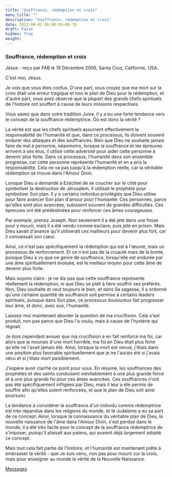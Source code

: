 ```yaml
---
title: "Souffrance, rédemption et croix"
menu_title: ""
description: "Souffrance, rédemption et croix"
date: 2022-06-01 06:00:01+00:70
draft: False
hidden: True
weight:
---
```

### Souffrance, rédemption et croix

Jésus - reçu par FAB le 19 Décembre 2006, Santa Cruz, Californie, USA.

C'est moi, Jésus.

Je vois que vous êtes confus. D'une part, vous croyez que ma mort sur la croix était une erreur tragique et non le plan de Dieu pour la rédemption, et d'autre part, vous avez observé que la plupart des grands chefs spirituels de l'histoire ont souffert à cause de leurs missions respectives.

Vous savez que dans votre tradition Juive, il y a eu une forte tendance vers le concept de la souffrance rédemptrice. Où est donc la vérité ?

La vérité est que les chefs spirituels assument effectivement la responsabilité de l'humanité et que, dans ce processus, ils doivent souvent endurer des attaques et des souffrances. Bien que Dieu ne souhaite jamais faire de mal à personne, néanmoins, lorsque la souffrance et les épreuves arrivent à ses élus, il utilise cette adversité pour aider cette personne à devenir plus forte. Dans ce processus, l'humanité dans son ensemble progresse, car cette personne représente l'humanité et en a pris la responsabilité. Cela ne va pas jusqu'à la rédemption réelle, car la véritable rédemption se trouve dans l'Amour Divin.

Lorsque Dieu a demandé à Ezéchiel de se coucher sur le côté pour symboliser la destruction de Jérusalem, Il utilisait le prophète pour symboliser Son plan. Il y a certains individus privilégiés que Dieu utilise pour faire avancer Son plan d'amour pour l'humanité. Ces personnes, parce qu'elles sont plus avancées, subissent souvent de grandes difficultés. Ces épreuves ont été prédestinées pour renforcer ces âmes courageuses.

Par exemple, prenez Joseph. Non seulement il a été jeté dans une fosse pour y mourir, mais il a été vendu comme esclave, puis jeté en prison. Mais Dieu savait d'avance qu'il utiliserait ces malheurs pour devenir plus fort, car il connaissait son cœur.

Ainsi, ce n'est pas spécifiquement la rédemption qui est à l'œuvre, mais un processus de renforcement. Et ce n'est pas de la cruauté mais de la bonté, puisque Dieu a vu que ce genre de souffrance, lorsqu'elle est endurée par une âme spirituellement évoluée, est le meilleur moyen pour cette âme de devenir plus forte.

Mais soyons clairs : je ne dis pas que cette souffrance représente réellement la rédemption, ni que Dieu se plaît à faire souffrir ses préférés. Non, Dieu souhaite et veut toujours le bien, et dans Sa sagesse, Il a ordonné qu'une certaine quantité de souffrance soit permise à certains leaders spirituels, puisque dans Son plan, ce processus douloureux fait progresser leur âme, et donc, avec eux, l'humanité.

Laissez-moi maintenant aborder la question de ma crucifixion. Cela s'est produit, non pas parce que Dieu l'a voulu, mais à cause de l'hystérie qui régnait.

Je dois cependant avouer que ma crucifixion a en fait renforcé ma foi, car alors que je mourais d'une mort horrible, ma foi en Dieu était plus forte qu'elle ne l'avait jamais été. Ainsi, lorsque la mort est venue, j'étais dans une position plus favorable spirituellement que je ne l'aurais été si j'avais vécu et si j'étais mort paisiblement.

J'espère avoir clarifié ce point pour vous. En résumé, les souffrances des prophètes et des saints conduisent inévitablement à une plus grande force et à une plus grande foi pour ces âmes avancées. Ces souffrances n'ont pas été spécifiquement infligées par Dieu, mais il leur a été permis de souffrir afin qu'elles soient renforcées, et que le plan de Dieu soit ainsi poursuivi.

La tendance à considérer la souffrance d'un individu comme rédemptrice est très répandue dans les religions du monde, et le Judaïsme a eu sa part de ce concept. Ainsi, lorsque la connaissance du véritable plan de Dieu, la nouvelle naissance de l'âme dans l'Amour Divin, s'est perdue dans le monde, il a été très facile pour le concept de la souffrance rédemptrice de s'imposer, puisqu'il plaisait aux païens, qui avaient déjà largement adopté ce concept.

Mais tout cela fait partie de l'histoire, et l'humanité est maintenant prête à embrasser la vérité - que Je suis venu, non pas pour mourir sur la croix, mais pour enseigner au monde la vérité de la Nouvelle Naissance.

[Messages](/fr-contemporary-messages/fr-contemporary-messages-by-date-order/fr-contemporary-messages-2006)

